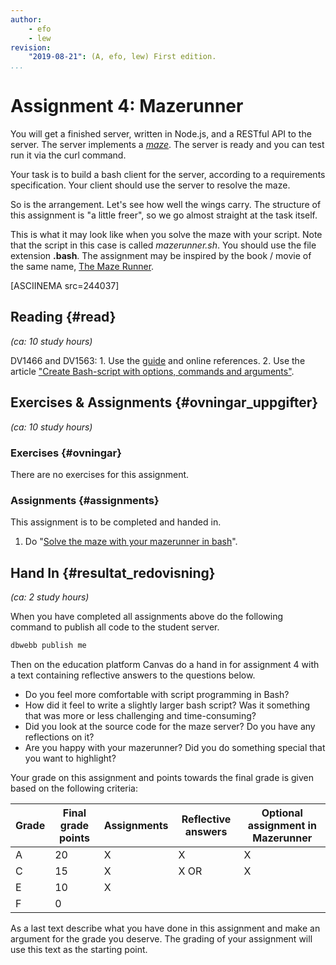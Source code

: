 ```yaml
---
author:
    - efo
    - lew
revision:
    "2019-08-21": (A, efo, lew) First edition.
...
```

Assignment 4: Mazerunner
==================================

You will get a finished server, written in Node.js, and a RESTful API to the server. The server implements a [*maze*](https://en.wikipedia.org/wiki/Maze). The server is ready and you can test run it via the curl command.

Your task is to build a bash client for the server, according to a requirements specification. Your client should use the server to resolve the maze.

So is the arrangement. Let's see how well the wings carry. The structure of this assignment is "a little freer", so we go almost straight at the task itself.



<!--more-->

This is what it may look like when you solve the maze with your script. Note that the script in this case is called *mazerunner.sh*. You should use the file extension **.bash**. The assignment may be inspired by the book / movie of the same name, [The Maze Runner](https://sv.wikipedia.org/wiki/The_Maze_Runner).

[ASCIINEMA src=244037]



Reading  {#read}
---------------------------------

*(ca: 10 study hours)*

DV1466 and DV1563:
    1. Use the [guide](/guide/get-started-with-bash) and online references.
    2. Use the article ["Create Bash-script with options, commands and arguments"](kunskap/create-bash-script-with-options-commands-and-arguments).



Exercises & Assignments {#ovningar_uppgifter}
-------------------------------------------

*(ca: 10 study hours)*



### Exercises {#ovningar}

There are no exercises for this assignment.



### Assignments {#assignments}

This assignment is to be completed and handed in.

1. Do "[Solve the maze with your mazerunner in bash](uppgift/mazerunner)".



Hand In {#resultat_redovisning}
-----------------------------------------------

*(ca: 2 study hours)*

When you have completed all assignments above do the following command to publish all code to the student server.

```bash
dbwebb publish me
```

Then on the education platform Canvas do a hand in for assignment 4 with a text containing reflective answers to the questions below.

* Do you feel more comfortable with script programming in Bash?
* How did it feel to write a slightly larger bash script? Was it something that was more or less challenging and time-consuming?
* Did you look at the source code for the maze server? Do you have any reflections on it?
* Are you happy with your mazerunner? Did you do something special that you want to highlight?

Your grade on this assignment and points towards the final grade is given based on the following criteria:

| Grade | Final grade points | Assignments | Reflective answers | Optional assignment in Mazerunner |
|-------|----------|------|------ |------|
| A     | 20       | X    | X     | X
| C     | 15       | X    | X  OR | X
| E     | 10       | X    |       |
| F     | 0        |      |       |

As a last text describe what you have done in this assignment and make an argument for the grade you deserve. The grading of your assignment will use this text as the starting point.
